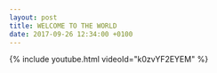 ```yaml
---
layout: post
title: WELCOME TO THE WORLD
date: 2017-09-26 12:34:00 +0100
---
```

{% include youtube.html videoId="k0zvYF2EYEM" %}